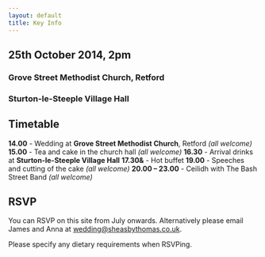 ```yaml
---
layout: default
title: Key Info
---
```


## 25th October 2014, 2pm

### Grove Street Methodist Church, Retford

### Sturton-le-Steeple Village Hall

## Timetable

**14.00** - Wedding at **Grove Street Methodist Church**, Retford *(all welcome)*
**15.00** - Tea and cake in the church hall *(all welcome)*
**16.30** - Arrival drinks at **Sturton-le-Steeple Village Hall**
**17.30&** - Hot buffet 
**19.00** - Speeches and cutting of the cake *(all welcome)*
**20.00 – 23.00** - Ceilidh with The Bash Street Band *(all welcome)*

## RSVP

You can RSVP on this site from July onwards. Alternatively please email James and Anna at [wedding@sheasbythomas.co.uk](mailto:wedding@sheasbythomas.co.uk).

Please specify any dietary requirements when RSVPing.
